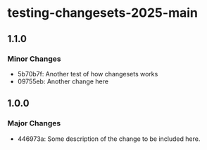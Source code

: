 # testing-changesets-2025-main

## 1.1.0

### Minor Changes

- 5b70b7f: Another test of how changesets works
- 09755eb: Another change here

## 1.0.0

### Major Changes

- 446973a: Some description of the change to be included here.
